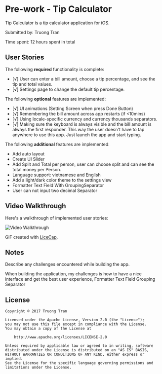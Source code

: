 # Pre-work - Tip Calculator

Tip Calculator is a tip calculator application for iOS.

Submitted by: Truong Tran

Time spent: 12 hours spent in total

## User Stories

The following **required** functionality is complete:

* [√] User can enter a bill amount, choose a tip percentage, and see the tip and total values.
* [√] Settings page to change the default tip percentage.

The following **optional** features are implemented:
* [√] UI animations (Setting Screen when press Done Button)
* [√] Remembering the bill amount across app restarts (if <10mins)
* [√] Using locale-specific currency and currency thousands separators.
* [√] Making sure the keyboard is always visible and the bill amount is always the first responder. This way the user doesn't have to tap anywhere to use this app. Just launch the app and start typing.

The following **additional** features are implemented:

- Add auto layout
- Create UI Slider
- Add Split and Total per person, user can choose split and can see the total money per Person.
- Language support: vietnamese and English
- Add a light/dark color theme to the settings view
- Formatter Text Field With GroupingSeparator 
- User can not input two decimal Separator

## Video Walkthrough 

Here's a walkthrough of implemented user stories:

<img src='http://4.bp.blogspot.com/-ddxmfHPj--U/WP6yQ8m4_LI/AAAAAAAAAqA/-qls4rYZ_Yg9C9N60EIWsXKjU9i9_GLGACK4B/s640/TipCalculator_IOS.gif' title='Video Walkthrough' width='' alt='Video Walkthrough' />

GIF created with [LiceCap](http://www.cockos.com/licecap/).

## Notes

Describe any challenges encountered while building the app.

When building the application, my challenges is how to have a nice interface and get the best user experience, Formatter Text Field Grouping Separator

## License

    Copyright © 2017 Truong Tran

    Licensed under the Apache License, Version 2.0 (the "License");
    you may not use this file except in compliance with the License.
    You may obtain a copy of the License at

        http://www.apache.org/licenses/LICENSE-2.0

    Unless required by applicable law or agreed to in writing, software
    distributed under the License is distributed on an "AS IS" BASIS,
    WITHOUT WARRANTIES OR CONDITIONS OF ANY KIND, either express or implied.
    See the License for the specific language governing permissions and
    limitations under the License.